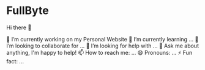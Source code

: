 # FullByte

Hi there 👋

  🔭 I’m currently working on my Personal Website
  🌱 I’m currently learning ...
  👯 I’m looking to collaborate for ...
  🤔 I’m looking for help with ...
  💬 Ask me about anything, I'm happy to help!
  📫 How to reach me: ...
  😄 Pronouns: ...
  ⚡ Fun fact: ...

